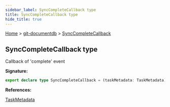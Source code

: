 ```yaml
---
sidebar_label: SyncCompleteCallback type
title: SyncCompleteCallback type
hide_title: true
---
```


[Home](./index.md) &gt; [git-documentdb](./git-documentdb.md) &gt; [SyncCompleteCallback](./git-documentdb.synccompletecallback.md)

## SyncCompleteCallback type

Callback of 'complete' event

<b>Signature:</b>

```typescript
export declare type SyncCompleteCallback = (taskMetadata: TaskMetadata) => void;
```
<b>References:</b>

[TaskMetadata](./git-documentdb.taskmetadata.md)

